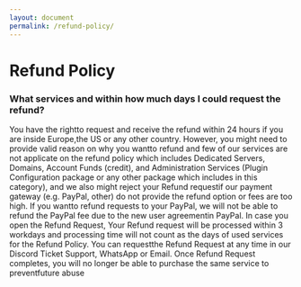 ```yaml
---
layout: document
permalink: /refund-policy/
---
```


# Refund Policy
### What services and within how much days I could request the refund?
You have the rightto request and receive the refund within 24 hours if you are inside Europe,the US or any other country. However, you might need to provide valid reason on why you wantto refund and few of our services are not applicate on the refund policy which includes Dedicated Servers, Domains, Account Funds (credit), and Administration Services (Plugin Configuration package or any other package which includes in this category), and we also might reject your Refund requestif our payment gateway (e.g. PayPal, other) do not provide the refund option or fees are too high. If you wantto refund requests to your PayPal, we will not be able to refund the PayPal fee due to the new user agreementin PayPal. In case you open the Refund Request, Your Refund request will be processed within 3 workdays and processing time will not count as the days of used services for the Refund Policy. You can requestthe Refund Request at any time in our Discord Ticket Support, WhatsApp or Email. Once Refund Request completes, you will no longer be able to purchase the same service to preventfuture abuse